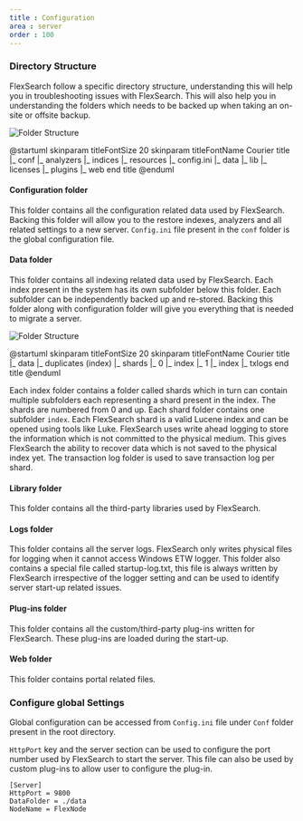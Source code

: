 ```yaml
---
title : Configuration
area : server
order : 100
---
```

### Directory Structure
FlexSearch follow a specific directory structure, understanding this will help you in troubleshooting issues with FlexSearch. This will also help you in understanding the folders which needs to be backed up when taking an on-site or offsite backup.

![Folder Structure](/assets/img/docs/folderstructure.png)

<div class="hidden">
@startuml
skinparam titleFontSize 20
skinparam titleFontName Courier
title 
|_ conf
  |_ analyzers
  |_ indices
  |_ resources
  |_ config.ini
|_ data
|_ lib
|_ licenses
|_ plugins
|_ web
end title
@enduml
</div>

#### Configuration folder
This folder contains all the configuration related data used by FlexSearch. Backing this folder will allow you to the restore indexes, analyzers and all related settings to a new server. `Config.ini` file present in the `conf` folder is the global configuration file.

#### Data folder

This folder contains all indexing related data used by FlexSearch. Each index present in the system has its own subfolder below this folder. Each subfolder can be independently backed up and re-stored. Backing this folder along with configuration folder will give you everything that is needed to migrate a server.

![Folder Structure](/assets/img/docs/data-folder-structure.png)

<div class="hidden">
@startuml
skinparam titleFontSize 20
skinparam titleFontName Courier
title 
|_ data
  |_ duplicates (index)
    |_ shards
      |_ 0
        |_ index
      |_ 1
        |_ index
    |_ txlogs        
end title
@enduml
</div>



Each index folder contains a folder called shards which in turn can contain multiple subfolders each representing a shard present in the index. The shards are numbered from 0 and up. Each shard folder contains one subfolder `index`. Each FlexSearch shard is a valid Lucene index and can be opened using tools like Luke. FlexSearch uses write ahead logging to store the information which is not committed to the physical medium. This gives FlexSearch the ability to recover data which is not saved to the physical index yet. The transaction log folder is used to save transaction log per shard.

#### Library folder
This folder contains all the third-party libraries used by FlexSearch.

#### Logs folder
This folder contains all the server logs. FlexSearch only writes physical files for logging when it cannot access Windows ETW logger. This folder also contains a special file called startup-log.txt, this file is always written by FlexSearch irrespective of the logger setting and can be used to identify server start-up related issues.

#### Plug-ins folder
This folder contains all the custom/third-party plug-ins written for FlexSearch. These plug-ins are loaded during the start-up.

#### Web folder
This folder contains portal related files.

### Configure global Settings

Global configuration can be accessed from `Config.ini` file under `Conf` folder present in the root directory.

`HttpPort` key and the server section can be used to configure the port number used by FlexSearch to start the server. This file can also be used by custom plug-ins to allow user to configure the plug-in.

```
[Server]
HttpPort = 9800
DataFolder = ./data
NodeName = FlexNode
```
